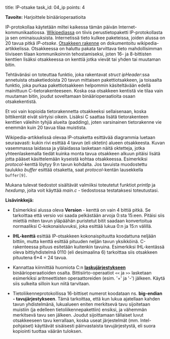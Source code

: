 title: IP-otsake
task_id: 04_ip
points: 4

**Tavoite:** Harjoittele binäärioperaatioita

IP-protokollaa käytetään miltei kaikessa tämän päivän
Internet-kommunikaatiossa. [Wikipediassa] on tiivis perustietopaketti
IP-protokollasta ja sen ominaisuuksista. Internetissä tieto kulkee
paketeissa, joiden alussa on 20 tavua pitkä _IP-otsake_. [Otsakkeen
rakenne] on dokumentoitu wikipedia-artikkelissa. Otsakkeessa on
haluttu pakata tarvittava tieto mahdollisimman tiiviseen tilaan
kommunikoinnin tehostamiseksi, joten 16- ja 8-bittisten kenttien
lisäksi otsakkeessa on kenttiä jotka vievät tai yhden tai muutaman
bitin.

[Wikipediassa]: http://en.wikipedia.org/wiki/IPv4
[Otsakkeen rakenne]: http://en.wikipedia.org/wiki/IPv4#Header

Tehtävänäsi on toteuttaa funktio, joka rakentavat _struct
ipHeader_:ssa annetuista otsaketiedoista 20 tavun mittaisen
pakettiotsakkeen, ja toisaalta funktio, joka purkaa pakettiotsakkeen
helpommin käsiteltävään edellä mainittuun C-tietorakenteeseen. Koska
osa otsakkeen kentistä vie tilaa vain muutaman bitin, joudut
soveltamaan binäärioperaatioita osaan otsakekentistä.

Et voi vain kopioida tietorakennetta otsakkeeksi sellaisenaan, koska
bittikentät eivät siirtyisi oikein. Lisäksi C saattaa lisätä
tietorakenteen kenttien väleihin tyhjiä alueita (padding), joten
varsinainen tietorakenne vie enemmän kuin 20 tavua tilaa muistista.

Wikipedia-artikkelissä olevaa IP-otsaketta esittävää diagrammia
luetaan seuraavasti: kukin rivi esittää 4 tavun (eli oktetin) alueen
otsakkeesta. Kuvan vasemmassa laidassa ja ylälaidassa lasketaan näitä
oktetteja, jotka yhteenlaskemalla tiedät kuinka monta tavua otsakkeen
alkuun pitäisi lisätä jotta pääset käsittelemään kyseistä kohtaa
otsakkeessa. Esimerkiksi _protocol_-kenttä löytyy 9:n tavun
kohdalta. Jos tavuista muodostettu taulukko _buffer_ esittää
otsaketta, saat _protocol_-kentän lausekkella `buffer[9]`.

Mukana tulevat tiedostot sisältävät valmiiksi toteutetut funktiot
_printIp_ ja _hexdump_, joita voit käyttää _main.c_ - tiedostossa
testataksesi toteutustasi.

**Lisävinkkejä:**

- Esimerkiksi alussa oleva **Version** - kenttä on vain 4 bittiä
  pitkä. Se tarkoittaa että versio voi saada pelkästään arvoja 0:sta
  15:een. Pitäisi siis miettiä miten tavun yläpäähän puristetut
  bitit saadaan konvertoitua normaaliksi C-kokonaisluvuksi, joka
  esittää lukua 0:n ja 15:n välillä.

- **IHL-kenttä** esittää IP-otsakkeen kokonaispituutta koodattuna
  neljään bittiin, mutta kenttä esittää pituuden neljän tavun
  yksikköinä. C-rakenteessa pituus esitetään kuitenkin
  tavuina. Esimerkiksi IHL-kentässä oleva bittiyhdistelmä 0110 (eli
  desimaalina 6) tarkoittaa siis otsakkeen pituutena 6\*4 = 24 tavua.

- Kannattaa kiinnittää huomiota C:n **[laskujärjestykseen]**
  binäärioperaatioiden osalta. Bittisiirto-operaatiot `<<` ja `>>`
  lasketaan esimerkiksi aritmeettisten operaattoreiden (esim. '+' ja
  '-') jälkeen. Käytä siis sulkeita silloin kun niitä tarvitaan.

[laskujärjestykseen]: http://en.wikipedia.org/wiki/Operators_in_C_and_C%2B%2B#Operator_precedence

- Tietoliikenneprotokollissa 16-bittiset numerot koodataan
  ns. **big-endian - tavujärjestykseen**. Tämä tarkoittaa, että kun
  lukua ajatellaan kahden tavun yhdistelmänä, lukualueen eniten
  merkitsevä tavu sijoitetaan muistiin (ja edelleen
  tietoliikennepakettiin) ensiksi, ja vähemmän merkitsevä tavu sen
  jälkeen. Joudut sijoittamaan tällaiset luvut otsakkeeseen tavu
  kerrallaan, koska useat järjestelmät (mm. Intel-pohjaiset)
  käyttävät sisäisesti päinvastaista tavujärjestystä, eli suora
  kopiointi tuottaa väärän tuloksen.
